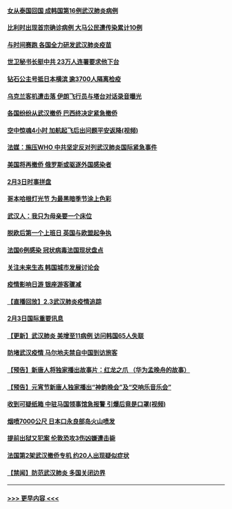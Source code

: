 #### [女从泰国回国 成韩国第16例武汉肺炎病例](../pages/prog202/a102768669.md?t=02041801) 
#### [比利时出现首宗确诊病例 大马公民遭传染累计10例](../pages/prog202/a102768824.md?t=02041801) 
#### [与时间赛跑 各国全力研发武汉肺炎疫苗](../pages/prog202/a102768738.md?t=02041801) 
#### [世卫秘书长挺中共 23万人连署要求他下台](../pages/prog202/a102768717.md?t=02041801) 
#### [钻石公主号抵日本横滨 逾3700人隔离检疫](../pages/prog202/a102768714.md?t=02041801) 
#### [乌克兰客机遭击落 伊朗飞行员与塔台对话录音曝光](../pages/prog202/a102768645.md?t=02041801) 
#### [各国纷纷从武汉撤侨 巴西终决定紧急撤侨](../pages/prog202/a102768630.md?t=02041801) 
#### [空中惊魂4小时 加航起飞后出问题平安返降(视频)](../pages/prog202/a102768601.md?t=02041801) 
#### [法媒：施压WHO 中共坚定反对列武汉肺炎国际紧急事件](../pages/prog202/a102768584.md?t=02041801) 
#### [美国将再撤侨 俄罗斯或驱逐外国感染者](../pages/prog202/a102768247.md?t=02041801) 
#### [2月3日时事拼盘](../pages/prog202/a102768402.md?t=02041801) 
#### [哥本哈根灯光节 为最黑暗季节涂上色彩](../pages/prog202/a102768369.md?t=02041801) 
#### [武汉人：我只为母亲要一个床位](../pages/prog202/a102768250.md?t=02041801) 
#### [脱欧后第一个上班日 英国与欧盟起争执](../pages/prog202/a102768252.md?t=02041801) 
#### [法国6例感染 冠状病毒法国现状盘点](../pages/prog202/a102768157.md?t=02041801) 
#### [关注未来生态 韩国城市发展讨论会](../pages/prog202/a102768153.md?t=02041801) 
#### [疫情影响日游 银座游客骤减](../pages/prog202/a102768160.md?t=02041801) 
#### [【直播回放】2.3武汉肺炎疫情追踪](../pages/prog202/a102768128.md?t=02041801) 
#### [2月3日国际重要讯息](../pages/prog202/a102767896.md?t=02041801) 
#### [【更新】武汉肺炎 美增至11病例 访问韩国65人失联](../pages/prog202/a102758911.md?t=02041801) 
#### [防堵武汉疫情 马尔地夫禁自中国到访旅客](../pages/prog202/a102767847.md?t=02041801) 
#### [【预告】新唐人将独家播出故事片：红龙之爪 （华为孟晚舟的故事）](../pages/prog202/a102767728.md?t=02041801) 
#### [【预告】元宵节新唐人独家播出“神韵晚会”及“交响乐音乐会”](../pages/prog202/a102767674.md?t=02041801) 
#### [收到可疑纸箱 中驻马国领事馆急报警 引爆后竟是口罩(视频)](../pages/prog202/a102767695.md?t=02041801) 
#### [烟喷7000公尺 日本口永良部岛火山喷发](../pages/prog202/a102767687.md?t=02041801) 
#### [提前出狱又犯案 伦敦恐攻3伤凶嫌遭击毙](../pages/prog202/a102767635.md?t=02041801) 
#### [法国第2架武汉撤侨专机 约20人出现疑似症状](../pages/prog202/a102767617.md?t=02041801) 
#### [【禁闻】防范武汉肺炎  多国关闭边界](../pages/prog202/a102767542.md?t=02041801) 

----
#### [ >>> 更早内容 <<< ](../indexes/prog202-earlier.md)
